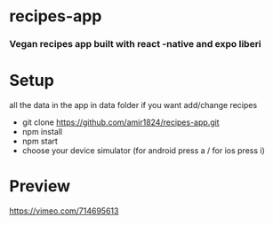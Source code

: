 # recipes-app
 ### Vegan recipes app built with react -native and expo liberi


# Setup
all the data in the app in data folder if you want add/change recipes

- git clone https://github.com/amir1824/recipes-app.git
- npm install 
- npm start
- choose your device simulator (for android press a / for ios press i)


# Preview
https://vimeo.com/714695613
